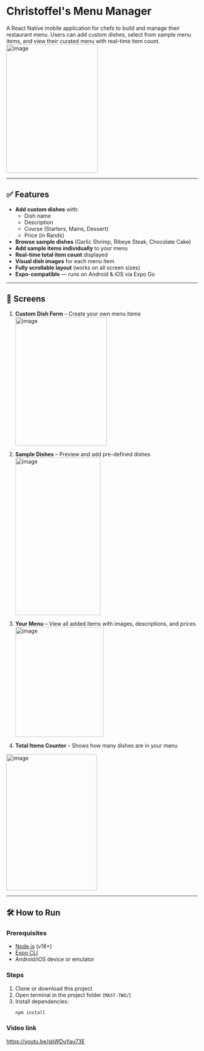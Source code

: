 # Christoffel's Menu Manager

A React Native mobile application for chefs to build and manage their restaurant menu. Users can add custom dishes, select from sample menu items, and view their curated menu with real-time item count.
<img width="241" height="338" alt="image" src="https://github.com/user-attachments/assets/3256358a-79f6-431a-8189-3933e9206677" />
<!-- Optional: add real screenshot later -->

---

## ✅ Features

- **Add custom dishes** with:
  - Dish name
  - Description
  - Course (Starters, Mains, Dessert)
  - Price (in Rands)
- **Browse sample dishes** (Garlic Shrimp, Ribeye Steak, Chocolate Cake)
- **Add sample items individually** to your menu
- **Real-time total item count** displayed
- **Visual dish images** for each menu item
- **Fully scrollable layout** (works on all screen sizes)
- **Expo-compatible** — runs on Android & iOS via Expo Go

---

## 📱 Screens

1. **Custom Dish Form** – Create your own menu items
   <img width="241" height="338" alt="image" src="https://github.com/user-attachments/assets/f38e26f0-195e-47ff-8e72-e4cd1d1fb47b" />

3. **Sample Dishes** – Preview and add pre-defined dishes
   <img width="224" height="414" alt="image" src="https://github.com/user-attachments/assets/d3bc324c-5457-4c26-a13d-92b53f904559" />

5. **Your Menu** – View all added items with images, descriptions, and prices
   <img width="232" height="289" alt="image" src="https://github.com/user-attachments/assets/00f7725c-7ea3-4269-839c-0b746f86e7a5" />

7. **Total Items Counter** – Shows how many dishes are in your menu
<img width="238" height="358" alt="image" src="https://github.com/user-attachments/assets/cc81f862-358e-4a9e-a516-2860d5b5a2e9" />

---

## 🛠️ How to Run

### Prerequisites
- [Node.js](https://nodejs.org/) (v18+)
- [Expo CLI](https://docs.expo.dev/get-started/installation/)
- Android/iOS device or emulator

### Steps
1. Clone or download this project
2. Open terminal in the project folder (`MAST-TWO/`)
3. Install dependencies:
   ```bash
   npm install


 ### Video link 
   https://youtu.be/sbWDuYau73E

   
